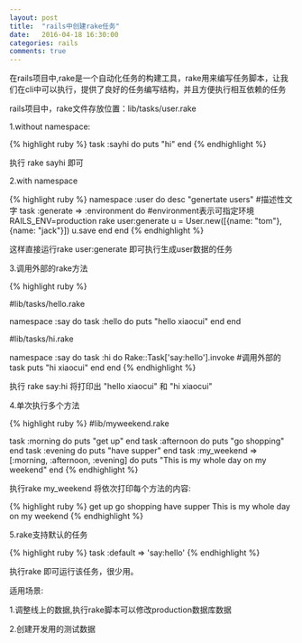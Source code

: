 ```yaml
---
layout: post
title:  "rails中创建rake任务"
date:   2016-04-18 16:30:00
categories: rails
comments: true
---
```


在rails项目中,rake是一个自动化任务的构建工具，rake用来编写任务脚本，让我们在cli中可以执行，提供了良好的任务编写结构，并且方便执行相互依赖的任务

rails项目中，rake文件存放位置：lib/tasks/user.rake

1.without namespace:

{% highlight ruby %}
task :sayhi do
  puts "hi"
end
{% endhighlight %}

执行  rake sayhi  即可

2.with namespace

{% highlight ruby %}
namespace :user do
   desc "genertate users"    #描述性文字
   task :generate => :environment do   #environment表示可指定环境 RAILS_ENV=production rake user:generate
       u = User.new([{name: "tom"},{name: "jack"}])
       u.save
   end
end
{% endhighlight %}

这样直接运行rake user:generate 即可执行生成user数据的任务

3.调用外部的rake方法

{% highlight ruby %}

#lib/tasks/hello.rake

namespace :say do
  task :hello do
    puts "hello xiaocui"
  end
end

#lib/tasks/hi.rake

namespace :say do
  task :hi do
    Rake::Task['say:hello'].invoke   #调用外部的task
    puts "hi xiaocui"
  end
end
{% endhighlight %}

执行  rake say:hi   将打印出 "hello xiaocui" 和 "hi xiaocui"

4.单次执行多个方法

{% highlight ruby %}
#lib/myweekend.rake

task :morning do
  puts "get up"
end
task :afternoon do
  puts "go shopping"
end
task :evening do
  puts "have supper"
end
task :my_weekend => [:morning, :afternoon, :evening] do
   puts "This is my whole day on my weekend"
end
{% endhighlight %}

执行rake my_weekend 将依次打印每个方法的内容:

{% highlight ruby %}
get up
go shopping
have supper
This is my whole day on my weekend
{% endhighlight %}

5.rake支持默认的任务

{% highlight ruby %}
task :default => 'say:hello'
{% endhighlight %}

执行rake 即可运行该任务，很少用。

﻿适用场景:

1.调整线上的数据,执行rake脚本可以修改production数据库数据

2.创建开发用的测试数据